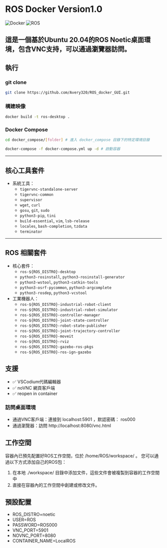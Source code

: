 # ROS Docker Version1.0
![Docker](https://img.shields.io/badge/Docker-blue?logo=docker)
![ROS](https://img.shields.io/badge/ROS-Noetic-blueviolet?logo=ros)

這是一個基於Ubuntu 20.04的ROS Noetic桌面環境，包含VNC支持，可以通過瀏覽器訪問。
---
## 執行
### git clone 
```bash
git clone https://github.com/Avery320/ROS_docker_GUI.git
```
### 構建映像
```bash
docker build -t ros-desktop .
```
### Docker Compose
```bash
cd docker_compose/[folder] # 進入 docker_compose 目錄下的特定環境目錄
```
```bash
docker-compose -f docker-compose.yml up -d # 啟動容器
```
---
## 核心工具套件
- 系統工具：
  - `tigervnc-standalone-server`
  - `tigervnc-common`
  - `supervisor`
  - `wget`, `curl`
  - `gosu`, `git`, `sudo`
  - `python3-pip`, `tini`
  - `build-essential`, `vim`, `lsb-release`
  - `locales`, `bash-completion`, `tzdata`
  - `terminator`
---
## ROS 相關套件
- 核心套件：
  - `ros-${ROS_DISTRO}-desktop`
  - `python3-rosinstall`, `python3-rosinstall-generator`
  - `python3-wstool`, `python3-catkin-tools`
  - `python3-osrf-pycommon`, `python3-argcomplete`
  - `python3-rosdep`, `python3-vcstool`
- 工業機器人：
  - `ros-${ROS_DISTRO}-industrial-robot-client`
  - `ros-${ROS_DISTRO}-industrial-robot-simulator`
  - `ros-${ROS_DISTRO}-controller-manager`
  - `ros-${ROS_DISTRO}-joint-state-controller`
  - `ros-${ROS_DISTRO}-robot-state-publisher`
  - `ros-${ROS_DISTRO}-joint-trajectory-controller`
  - `ros-${ROS_DISTRO}-moveit`
  - `ros-${ROS_DISTRO}-rviz`
  - `ros-${ROS_DISTRO}-gazebo-ros-pkgs`
  - `ros-${ROS_DISTRO}-ros-ign-gazebo`


## 支援
- ✅ VSCodium代碼編輯器
- ✅ noVNC 網頁客戶端        
- ✅ reopen in container

### 訪問桌面環境
- 通過VNC客戶端：連接到 localhost:5901 ，默認密碼： ros000
- 通過瀏覽器：訪問 http://localhost:8080/vnc.html

## 工作空間
容器內已預先配置好ROS工作空間，位於 /home/ROS/workspace/ 。
您可以通過以下方式添加自己的ROS包：
1. 在本地 ./workspace/ 目錄中添加文件，這些文件會被複製到容器的工作空間中
2. 直接在容器內的工作空間中創建或修改文件。

## 預設配置
- ROS_DISTRO=noetic
- USER=ROS 
- PASSWORD=ROS000
- VNC_PORT=5901
- NOVNC_PORT=8080
- CONTAINER_NAME=LocalROS
